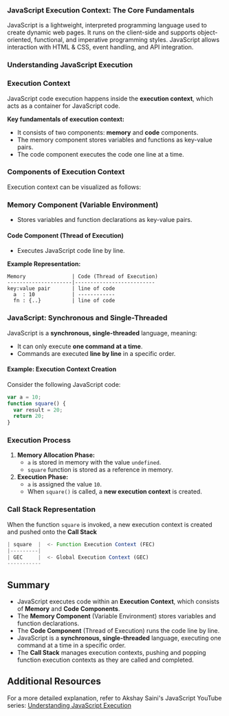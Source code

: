 ### JavaScript Execution Context: The Core Fundamentals

JavaScript is a lightweight, interpreted programming language used to create dynamic web pages. It runs on the client-side and supports object-oriented, functional, and imperative programming styles. JavaScript allows interaction with HTML & CSS, event handling, and API integration.

### Understanding JavaScript Execution

### Execution Context
JavaScript code execution happens inside the **execution context**, which acts as a container for JavaScript code.

**Key fundamentals of execution context:**
- It consists of two components: **memory** and **code** components.
- The memory component stores variables and functions as key-value pairs.
- The code component executes the code one line at a time.

### Components of Execution Context
Execution context can be visualized as follows:

### Memory Component (Variable Environment)
- Stores variables and function declarations as key-value pairs.

#### Code Component (Thread of Execution)
- Executes JavaScript code line by line.

**Example Representation:**
```
Memory               | Code (Thread of Execution)
---------------------|--------------------------
key:value pair       | line of code
  a  : 10            | ------------
  fn : {..}          | line of code
```

### JavaScript: Synchronous and Single-Threaded
JavaScript is a **synchronous, single-threaded** language, meaning:
- It can only execute **one command at a time**.
- Commands are executed **line by line** in a specific order.

#### Example: Execution Context Creation
Consider the following JavaScript code:

```javascript
var a = 10;
function square() {
  var result = 20;
  return 20;
}
```

### Execution Process
1. **Memory Allocation Phase:**
   - `a` is stored in memory with the value `undefined`.
   - `square` function is stored as a reference in memory.
2. **Execution Phase:**
   - `a` is assigned the value `10`.
   - When `square()` is called, a **new execution context** is created.

### Call Stack Representation
When the function `square` is invoked, a new execution context is created and pushed onto the **Call Stack**

```javascript
| square  |  <- Function Execution Context (FEC)
|---------|
| GEC     |  <- Global Execution Context (GEC)
-----------
```
## Summary
- JavaScript executes code within an **Execution Context**, which consists of **Memory** and **Code Components**.
- The **Memory Component** (Variable Environment) stores variables and function declarations.
- The **Code Component** (Thread of Execution) runs the code line by line.
- JavaScript is a **synchronous, single-threaded** language, executing one command at a time in a specific order.
- The **Call Stack** manages execution contexts, pushing and popping function execution contexts as they are called and completed.

## Additional Resources
For a more detailed explanation, refer to Akshay Saini's JavaScript YouTube series:
[Understanding JavaScript Execution](https://www.youtube.com/watch?v=ZvbzSrg0afE&list=PLlasXeu85E9cQ32gLCvAvr9vNaUccPVNP&index=2)

